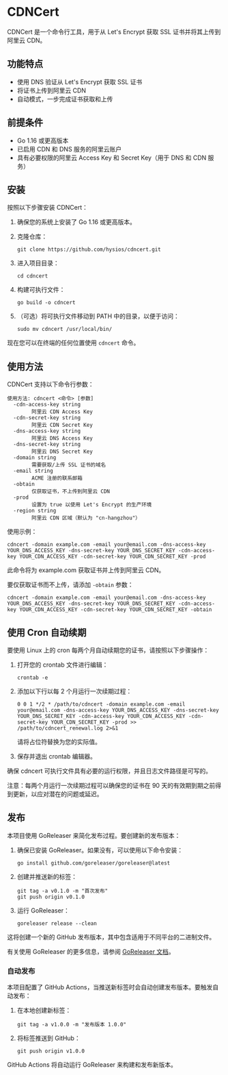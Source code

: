 # CDNCert

CDNCert 是一个命令行工具，用于从 Let's Encrypt 获取 SSL 证书并将其上传到阿里云 CDN。

## 功能特点

- 使用 DNS 验证从 Let's Encrypt 获取 SSL 证书
- 将证书上传到阿里云 CDN
- 自动模式，一步完成证书获取和上传

## 前提条件

- Go 1.16 或更高版本
- 已启用 CDN 和 DNS 服务的阿里云账户
- 具有必要权限的阿里云 Access Key 和 Secret Key（用于 DNS 和 CDN 服务）

## 安装

按照以下步骤安装 CDNCert：

1. 确保您的系统上安装了 Go 1.16 或更高版本。

2. 克隆仓库：
   ```
   git clone https://github.com/hysios/cdncert.git
   ```

3. 进入项目目录：
   ```
   cd cdncert
   ```

4. 构建可执行文件：
   ```
   go build -o cdncert
   ```

5. （可选）将可执行文件移动到 PATH 中的目录，以便于访问：
   ```
   sudo mv cdncert /usr/local/bin/
   ```

现在您可以在终端的任何位置使用 `cdncert` 命令。

## 使用方法

CDNCert 支持以下命令行参数：

```
使用方法: cdncert <命令> [参数]
  -cdn-access-key string
        阿里云 CDN Access Key
  -cdn-secret-key string
        阿里云 CDN Secret Key
  -dns-access-key string
        阿里云 DNS Access Key
  -dns-secret-key string
        阿里云 DNS Secret Key
  -domain string
        需要获取/上传 SSL 证书的域名
  -email string
        ACME 注册的联系邮箱
  -obtain
        仅获取证书，不上传到阿里云 CDN
  -prod
        设置为 true 以使用 Let's Encrypt 的生产环境
  -region string
        阿里云 CDN 区域（默认为 "cn-hangzhou"）
```

使用示例：

```
cdncert -domain example.com -email your@email.com -dns-access-key YOUR_DNS_ACCESS_KEY -dns-secret-key YOUR_DNS_SECRET_KEY -cdn-access-key YOUR_CDN_ACCESS_KEY -cdn-secret-key YOUR_CDN_SECRET_KEY -prod
```

此命令将为 example.com 获取证书并上传到阿里云 CDN。

要仅获取证书而不上传，请添加 `-obtain` 参数：

```
cdncert -domain example.com -email your@email.com -dns-access-key YOUR_DNS_ACCESS_KEY -dns-secret-key YOUR_DNS_SECRET_KEY -cdn-access-key YOUR_CDN_ACCESS_KEY -cdn-secret-key YOUR_CDN_SECRET_KEY -obtain
```

## 使用 Cron 自动续期

要使用 Linux 上的 cron 每两个月自动续期您的证书，请按照以下步骤操作：

1. 打开您的 crontab 文件进行编辑：
   ```
   crontab -e
   ```

2. 添加以下行以每 2 个月运行一次续期过程：
   ```
   0 0 1 */2 * /path/to/cdncert -domain example.com -email your@email.com -dns-access-key YOUR_DNS_ACCESS_KEY -dns-secret-key YOUR_DNS_SECRET_KEY -cdn-access-key YOUR_CDN_ACCESS_KEY -cdn-secret-key YOUR_CDN_SECRET_KEY -prod >> /path/to/cdncert_renewal.log 2>&1
   ```

   请将占位符替换为您的实际值。

3. 保存并退出 crontab 编辑器。

确保 cdncert 可执行文件具有必要的运行权限，并且日志文件路径是可写的。

注意：每两个月运行一次续期过程可以确保您的证书在 90 天的有效期到期之前得到更新，以应对潜在的问题或延迟。

## 发布

本项目使用 GoReleaser 来简化发布过程。要创建新的发布版本：

1. 确保已安装 GoReleaser。如果没有，可以使用以下命令安装：
   ```
   go install github.com/goreleaser/goreleaser@latest
   ```

2. 创建并推送新的标签：
   ```
   git tag -a v0.1.0 -m "首次发布"
   git push origin v0.1.0
   ```

3. 运行 GoReleaser：
   ```
   goreleaser release --clean
   ```

这将创建一个新的 GitHub 发布版本，其中包含适用于不同平台的二进制文件。

有关使用 GoReleaser 的更多信息，请参阅 [GoReleaser 文档](https://goreleaser.com/)。

### 自动发布

本项目配置了 GitHub Actions，当推送新标签时会自动创建发布版本。要触发自动发布：

1. 在本地创建新标签：
   ```
   git tag -a v1.0.0 -m "发布版本 1.0.0"
   ```

2. 将标签推送到 GitHub：
   ```
   git push origin v1.0.0
   ```

GitHub Actions 将自动运行 GoReleaser 来构建和发布新版本。
